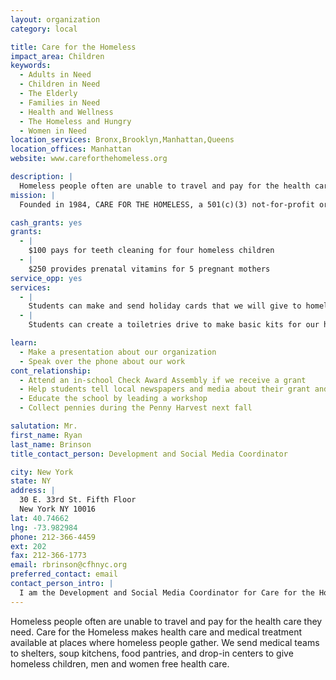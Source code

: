 ```yaml
---
layout: organization
category: local

title: Care for the Homeless
impact_area: Children
keywords: 
  - Adults in Need
  - Children in Need
  - The Elderly
  - Families in Need
  - Health and Wellness
  - The Homeless and Hungry
  - Women in Need
location_services: Bronx,Brooklyn,Manhattan,Queens
location_offices: Manhattan
website: www.careforthehomeless.org

description: |
  Homeless people often are unable to travel and pay for the health care they need.  Care for the Homeless makes health care and medical treatment available at places where homeless people gather. We send medical teams to shelters, soup kitchens, food pantries, and drop-in centers to give homeless children, men and women free health care.
mission: |
  Founded in 1984, CARE FOR THE HOMELESS, a 501(c)(3) not-for-profit organization, improves the health and well-being of homeless men, women and children by promoting healthful behaviors and providing medical, behavioral, social and shelter services. We advocate for the rights of homeless people and for public policies which support stable individuals, families and communities, and aim to end homelessness.

cash_grants: yes
grants: 
  - |
    $100 pays for teeth cleaning for four homeless children
  - |
    $250 provides prenatal vitamins for 5 pregnant mothers
service_opp: yes
services: 
  - |
    Students can make and send holiday cards that we will give to homeless families with children living in shelters.
  - |
    Students can create a toiletries drive to make basic kits for our homeless clients. Travel sized shampoos, soaps, deodorants, toothpastes, toothbrushes and combs make up the kits we distribute.

learn: 
  - Make a presentation about our organization
  - Speak over the phone about our work
cont_relationship: 
  - Attend an in-school Check Award Assembly if we receive a grant
  - Help students tell local newspapers and media about their grant and/or project with us
  - Educate the school by leading a workshop
  - Collect pennies during the Penny Harvest next fall

salutation: Mr.
first_name: Ryan
last_name: Brinson
title_contact_person: Development and Social Media Coordinator

city: New York
state: NY
address: |
  30 E. 33rd St. Fifth Floor  
  New York NY 10016
lat: 40.74662
lng: -73.982984
phone: 212-366-4459
ext: 202
fax: 212-366-1773
email: rbrinson@cfhnyc.org
preferred_contact: email
contact_person_intro: |
  I am the Development and Social Media Coordinator for Care for the Homeless.  My job is to raise money so we can give health care and medical treatment to homeless men, women, and children. I enjoy working with Common Cents because they make it possible for more homeless people to get the help they need.
---
```

Homeless people often are unable to travel and pay for the health care they need.  Care for the Homeless makes health care and medical treatment available at places where homeless people gather. We send medical teams to shelters, soup kitchens, food pantries, and drop-in centers to give homeless children, men and women free health care.